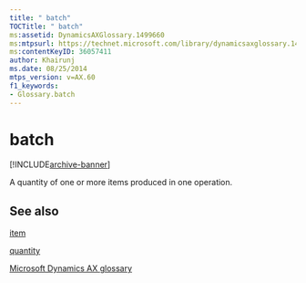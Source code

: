 ```yaml
---
title: " batch"
TOCTitle: " batch"
ms:assetid: DynamicsAXGlossary.1499660
ms:mtpsurl: https://technet.microsoft.com/library/dynamicsaxglossary.1499660(v=AX.60)
ms:contentKeyID: 36057411
author: Khairunj
ms.date: 08/25/2014
mtps_version: v=AX.60
f1_keywords:
- Glossary.batch
---
```


# batch


[!INCLUDE[archive-banner](includes/archive-banner.md)]

A quantity of one or more items produced in one operation.

## See also

[item](item.md)

[quantity](quantity.md)

[Microsoft Dynamics AX glossary](glossary/microsoft-dynamics-ax-glossary.md)

  


